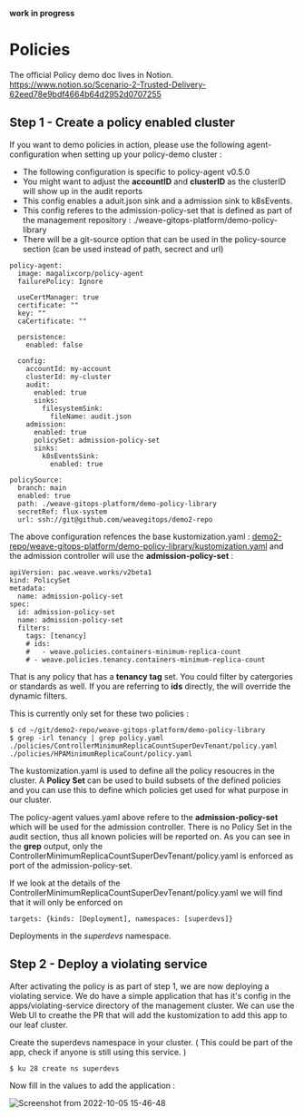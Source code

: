 **work in progress**

# Policies
The official Policy demo doc lives in Notion. 
https://www.notion.so/Scenario-2-Trusted-Delivery-62eed78e9bdf4664b64d2952d0707255


## Step 1 - Create a policy enabled cluster

If you want to demo policies in action, please use the following agent-configuration when setting up your policy-demo cluster :
- The following configuration is specific to policy-agent v0.5.0
- You might want to adjust the **accountID** and **clusterID** as the clusterID will show up in the audit reports
- This config enables a aduit.json sink and a admission sink to k8sEvents.
- This config referes to the admission-policy-set that is defined as part of the management repository : ./weave-gitops-platform/demo-policy-library
- There will be a git-source option that can be used in the policy-source section (can be used instead of path, secrect and url)
```
policy-agent:
  image: magalixcorp/policy-agent
  failurePolicy: Ignore

  useCertManager: true
  certificate: ""
  key: ""
  caCertificate: ""

  persistence:
    enabled: false

  config:
    accountId: my-account
    clusterId: my-cluster
    audit:
      enabled: true
      sinks:
        filesystemSink:
          fileName: audit.json
    admission:
      enabled: true
      policySet: admission-policy-set
      sinks:
        k8sEventsSink:
          enabled: true

policySource:
  branch: main
  enabled: true
  path: ./weave-gitops-platform/demo-policy-library
  secretRef: flux-system
  url: ssh://git@github.com/weavegitops/demo2-repo
```

The above configuration refences the base kustomization.yaml : 
[demo2-repo/weave-gitops-platform/demo-policy-library/kustomization.yaml](https://github.com/weavegitops/demo2-repo/blob/main/weave-gitops-platform/demo-policy-library/kustomization.yaml)
and the admission controller will use the **admission-policy-set** :
```
apiVersion: pac.weave.works/v2beta1
kind: PolicySet
metadata:
  name: admission-policy-set
spec:
  id: admission-policy-set
  name: admission-policy-set
  filters:
    tags: [tenancy]
    # ids:
    #   - weave.policies.containers-minimum-replica-count
    # - weave.policies.tenancy.containers-minimum-replica-count
```
That is any policy that has a **tenancy tag** set. You could filter by catergories or standards as well. If you are referring to **ids** directly, the will override the dynamic filters.

This is currently only set for these two policies : 
```
$ cd ~/git/demo2-repo/weave-gitops-platform/demo-policy-library
$ grep -irl tenancy | grep policy.yaml
./policies/ControllerMinimumReplicaCountSuperDevTenant/policy.yaml
./policies/HPAMinimumReplicaCount/policy.yaml
```

The kustomization.yaml is used to define all the policy resoucres in the cluster. A **Policy Set** can be used to build subsets of the defined policies and you can use this to define which policies get used for what purpose in our cluster.

The policy-agent values.yaml above refere to the **admission-policy-set** which will be used for the admission controller. There is no Policy Set in the audit section, thus all known policies will be reported on. As you can see in the **grep** output, only the  ControllerMinimumReplicaCountSuperDevTenant/policy.yaml is enforced as port of the admission-policy-set.

If we look at the details of the ControllerMinimumReplicaCountSuperDevTenant/policy.yaml we will find that it will only be enforced on 
```
targets: {kinds: [Deployment], namespaces: [superdevs]}
```
Deployments in the *superdevs* namespace.

## Step 2 - Deploy a violating service

After activating the policy is as part of step 1, we are now deploying a violating service. We do have a simple application that has it's config in the apps/violating-service directory of the management cluster. We can use the Web UI to creathe the PR that will add the kustomization to add this app to our leaf cluster.

Create the superdevs namespace in your cluster. ( This could be part of the app, check if anyone is still using this service. ) 
```
$ ku 28 create ns superdevs
```

Now fill in the values to add the application : 

![Screenshot from 2022-10-05 15-46-48](https://user-images.githubusercontent.com/2788194/194076375-520730c0-6971-446b-8490-bd870a10d26d.png)


